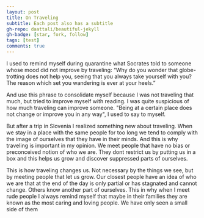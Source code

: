 ```yaml
---
layout: post
title: On Traveling
subtitle: Each post also has a subtitle
gh-repo: daattali/beautiful-jekyll
gh-badge: [star, fork, follow]
tags: [test]
comments: true
---
```


I used to remind myself during quarantine what Socrates told to someone whose mood did not improve by traveling:
“Why do you wonder that globe-trotting does not help you, seeing that you always take yourself with you? The reason which set you wandering is ever at your heels.”

And use this phrase to consolidate myself because I was not traveling that much, but tried to improve myself with reading. I was quite suspicious of how much traveling can improve someone. "Being at a certain place does not change or improve you in any way", I used to say to myself.

But after a trip in Slovenia I realized something new about traveling. When we stay in a place with the same people for too long we tend to comply with the image of ourselves that they have in their minds. And this is why traveling is important in my opinion. We meet people that have no bias or preconceived notion of who we are. They dont restrict us by putting us in a box and this helps us grow and discover suppressed parts of ourselves.

This is how traveling changes us. Not necessary by the things we see, but by meeting people that let us grow.
Our closest people have an idea of who we are that at the end of the day is only partial or has stagnated and cannot change.
Others know another part of ourselves. 
This in why when I meet rude people I always remind myself that maybe in their families they are known as the most caring and loving people. 
We have only seen a small side of them
